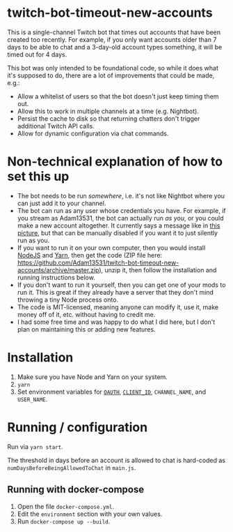 # twitch-bot-timeout-new-accounts
This is a single-channel Twitch bot that times out accounts that have been created too recently. For example, if you only want accounts older than 7 days to be able to chat and a 3-day-old account types something, it will be timed out for 4 days.

This bot was only intended to be foundational code, so while it does what it's supposed to do, there are a lot of improvements that could be made, e.g.:

* Allow a whitelist of users so that the bot doesn't just keep timing them out.
* Allow this to work in multiple channels at a time (e.g. Nightbot).
* Persist the cache to disk so that returning chatters don't trigger additional Twitch API calls.
* Allow for dynamic configuration via chat commands.

# Non-technical explanation of how to set this up
- The bot needs to be run *somewhere*, i.e. it's not like Nightbot where you can just add it to your channel.
- The bot can run as any user whose credentials you have. For example, if you stream as Adam13531, the bot can actually run *as you*, or you could make a new account altogether. It currently says a message like in [this picture](https://i.imgur.com/MWVEvi5.png), but that can be manually disabled if you want it to just silently run as you.
- If you want to run it on your own computer, then you would install [NodeJS](https://nodejs.org/en/) and [Yarn](https://yarnpkg.com/en/), then get the code (ZIP file here: https://github.com/Adam13531/twitch-bot-timeout-new-accounts/archive/master.zip), unzip it, then follow the installation and running instructions below.
- If you don't want to run it yourself, then you can get one of your mods to run it. This is great if they already have a server that they don't mind throwing a tiny Node process onto.
- The code is MIT-licensed, meaning anyone can modify it, use it, make money off of it, etc. without having to credit me.
- I had some free time and was happy to do what I did here, but I don't plan on maintaining this or adding new features.

# Installation
1. Make sure you have Node and Yarn on your system.
2. `yarn`
3. Set environment variables for [`OAUTH`](https://twitchapps.com/tmi/), [`CLIENT_ID`](https://blog.twitch.tv/client-id-required-for-kraken-api-calls-afbb8e95f843), `CHANNEL_NAME`, and `USER_NAME`.

# Running / configuration
Run via `yarn start`.

The threshold in days before an account is allowed to chat is hard-coded as `numDaysBeforeBeingAllowedToChat` in `main.js`.

## Running with docker-compose
1. Open the file `docker-compose.yml`.
2. Edit the `environment` section with your own values.
3. Run `docker-compose up --build`.
